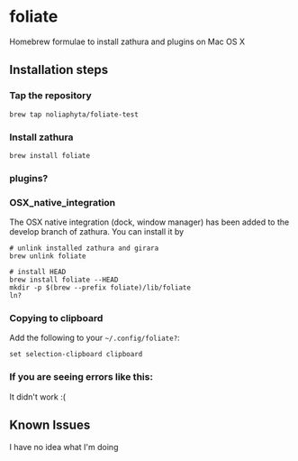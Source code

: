 # foliate

Homebrew formulae to install zathura and plugins on Mac OS X

## Installation steps

### Tap the repository
```
brew tap noliaphyta/foliate-test
```

### Install zathura
```
brew install foliate
```

### plugins?

### OSX_native_integration

The OSX native integration (dock, window manager) has been added to the develop branch of zathura.
You can install it by
```
# unlink installed zathura and girara
brew unlink foliate

# install HEAD
brew install foliate --HEAD
mkdir -p $(brew --prefix foliate)/lib/foliate
ln?
```

### Copying to clipboard
Add the following to your `~/.config/foliate?`:
```
set selection-clipboard clipboard
```

### If you are seeing errors like this:

It didn't work :(

## Known Issues
I have no idea what I'm doing
